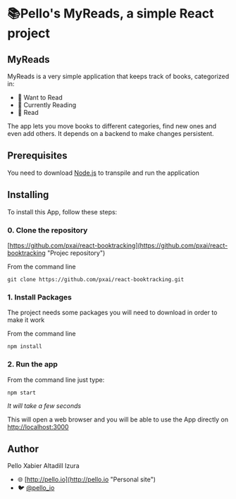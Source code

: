 # 📚Pello's MyReads, a simple React project
## MyReads
MyReads is a very simple application that keeps track of books, categorized in:
- 📙 Want to Read
- 📘 Currently Reading
- 📗 Read

The app lets you move books to different categories, find new ones and even add others.
It depends on a backend to make changes persistent.

## Prerequisites
You need to download [Node.js](https://nodejs.org/es/ "Node.js platform") to transpile and run the application

## Installing
To install this App, follow these steps:

### 0. Clone the repository
[https://github.com/pxai/react-booktracking](https://github.com/pxai/react-booktracking "Projec repository")

From the command line
```
git clone https://github.com/pxai/react-booktracking.git
```
### 1. Install Packages
The project needs some packages you will need to download in order to make it work

From the command line
```
npm install
```
### 2. Run the app
From the command line just type:
```
npm start
```
_It will take a few seconds_

This will open a web browser and you will be able to use the App directly on [http://localhost:3000](http://localhost:3000)
## Author
Pello Xabier Altadill Izura
- 🌐 [http://pello.io](http://pello.io "Personal site")
- 🐦 [@pello_io](https://twitter.com/pello_io "My twitter.")

